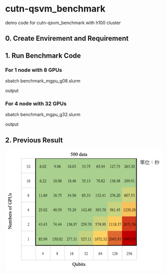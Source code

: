 # cutn-qsvm_benchmark
demo code for cutn-qsvm_benchmark with h100 cluster

## 0. Create Envirement and Requirement


## 1. Run Benchmark Code
### For 1 node with 8 GPUs
sbatch benchmark_mgpu_g08.slurm 

output

### For 4 node with 32 GPUs
sbatch benchmark_mgpu_g32.slurm 

output 

## 2. Previous Result
![alt text](pre_result.png)